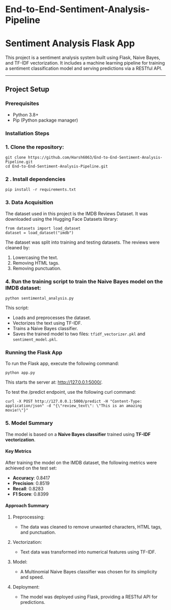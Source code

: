 # End-to-End-Sentiment-Analysis-Pipeline

# Sentiment Analysis Flask App

This project is a sentiment analysis system built using Flask, Naive Bayes, and TF-IDF vectorization. It includes a machine learning pipeline for training a sentiment classification model and serving predictions via a RESTful API.

---

## Project Setup

### Prerequisites
- Python 3.8+
- Pip (Python package manager)

### Installation Steps
### 1. Clone the repository:
    git clone https://github.com/Harsh6063/End-to-End-Sentiment-Analysis-Pipeline.git
    cd End-to-End-Sentiment-Analysis-Pipeline.git

### 2 . Install dependencies
    pip install -r requirements.txt


 ### 3. Data Acquisition
The dataset used in this project is the IMDB Reviews Dataset. It was downloaded using the Hugging Face Datasets library:

    from datasets import load_dataset
    dataset = load_dataset("imdb")
    
The dataset was split into training and testing datasets. The reviews were cleaned by:

1. Lowercasing the text.
2. Removing HTML tags.
3. Removing punctuation.

### 4. Run the training script to train the Naive Bayes model on the IMDB dataset:
    python sentimental_analysis.py

This script:
- Loads and preprocesses the dataset.
- Vectorizes the text using TF-IDF.
- Trains a Naive Bayes classifier.
- Saves the trained model to two files: `tfidf_vectorizer.pkl` and `sentiment_model.pkl`.

### Running the Flask App
To run the Flask app, execute the following command:
    
    python app.py
 This starts the server at: http://127.0.0.1:5000/.
 
 To test the /predict endpoint, use the following curl command:
    
    curl -X POST http://127.0.0.1:5000/predict -H "Content-Type: application/json" -d "{\"review_text\": \"This is an amazing movie!\"}"

### 5. Model Summary

The model is based on a **Naive Bayes classifier** trained using **TF-IDF vectorization**.

#### Key Metrics
After training the model on the IMDB dataset, the following metrics were achieved on the test set:

- **Accuracy**: 0.8417
- **Precision**: 0.8519
- **Recall**: 0.8283
- **F1 Score**: 0.8399

#### Approach Summary
1. Preprocessing:
   - The data was cleaned to remove unwanted characters, HTML tags, and punctuation.

2. Vectorization:
   - Text data was transformed into numerical features using TF-IDF.

3. Model:
   - A Multinomial Naive Bayes classifier was chosen for its simplicity and speed.

4. Deployment:
   - The model was deployed using Flask, providing a RESTful API for predictions.






